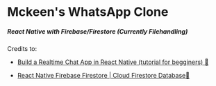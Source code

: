# Mckeen's WhatsApp Clone 
##### React Native with Firebase/Firestore (Currently Filehandling)


Credits to: 

* [Build a Realtime Chat App in React Native (tutorial for begginers) 🔴
](https://www.youtube.com/watch?v=EvSUJ5lUcBw)

* [React Native Firebase Firestore | Cloud Firestore Database🔴](https://www.youtube.com/watch?v=eET0YtDBWWg)
